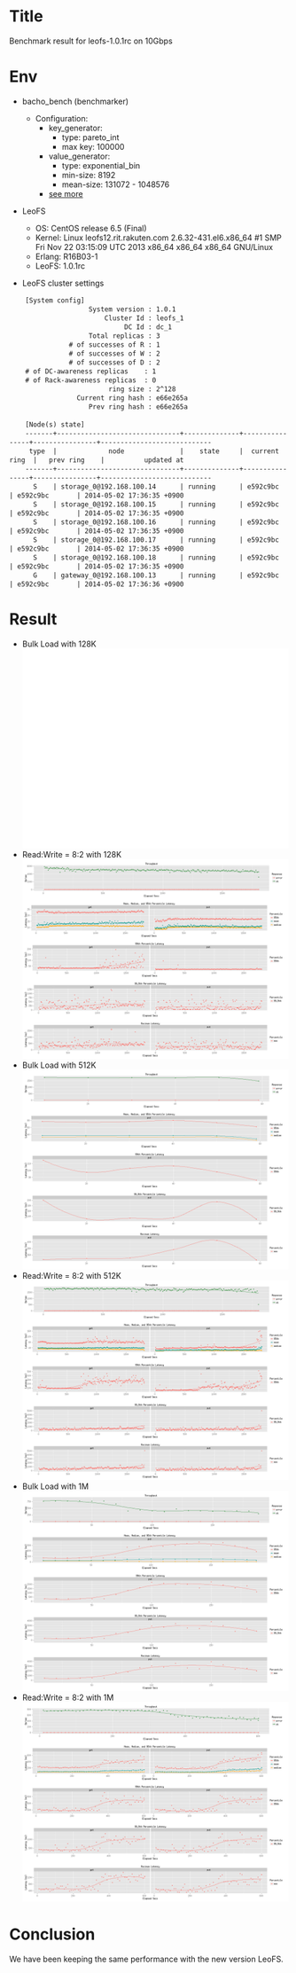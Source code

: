 Title
=====

Benchmark result for leofs-1.0.1rc on 10Gbps

Env
===

* bacho_bench (benchmarker)
    * Configuration:
        * key_generator:
            * type: pareto_int
            * max key: 100000
        * value_generator:
            * type: exponential_bin
            * min-size: 8192
            * mean-size: 131072 - 1048576
        * [see more](tests/)

* LeoFS
    * OS: CentOS release 6.5 (Final)
    * Kernel: Linux leofs12.rit.rakuten.com 2.6.32-431.el6.x86_64 #1 SMP Fri Nov 22 03:15:09 UTC 2013 x86_64 x86_64 x86_64 GNU/Linux
    * Erlang: R16B03-1
    * LeoFS:  1.0.1rc

* LeoFS cluster settings

```
    [System config]
                    System version : 1.0.1
                        Cluster Id : leofs_1
                             DC Id : dc_1
                    Total replicas : 3
               # of successes of R : 1
               # of successes of W : 2
               # of successes of D : 2
    # of DC-awareness replicas    : 1
    # of Rack-awareness replicas  : 0
                         ring size : 2^128
                 Current ring hash : e66e265a
                    Prev ring hash : e66e265a
    
    [Node(s) state]
    -------+-------------------------------+--------------+----------------+----------------+----------------------------
     type  |             node              |    state     |  current ring  |   prev ring    |          updated at         
    -------+-------------------------------+--------------+----------------+----------------+----------------------------
      S    | storage_0@192.168.100.14      | running      | e592c9bc       | e592c9bc       | 2014-05-02 17:36:35 +0900
      S    | storage_0@192.168.100.15      | running      | e592c9bc       | e592c9bc       | 2014-05-02 17:36:35 +0900
      S    | storage_0@192.168.100.16      | running      | e592c9bc       | e592c9bc       | 2014-05-02 17:36:35 +0900
      S    | storage_0@192.168.100.17      | running      | e592c9bc       | e592c9bc       | 2014-05-02 17:36:35 +0900
      S    | storage_0@192.168.100.18      | running      | e592c9bc       | e592c9bc       | 2014-05-02 17:36:35 +0900
      G    | gateway_0@192.168.100.13      | running      | e592c9bc       | e592c9bc       | 2014-05-02 17:36:36 +0900
```

Result
======
* Bulk Load with 128K
![Bulk Load with 128K](tests/128k_load/summary.png)
* Read:Write = 8:2 with 128K
![Read:Write = 8:2 with 128K](tests/128k_r8w2/summary.png)
* Bulk Load with 512K
![Bulk Load with 512K](tests/512k_load/summary.png)
* Read:Write = 8:2 with 512K
![Read:Write = 8:2 with 512K](tests/512k_r8w2/summary.png)
* Bulk Load with 1M
![Bulk Load with 1M](tests/1m_load/summary.png)
* Read:Write = 8:2 with 1M
![Read:Write = 8:2 with 1M](tests/1m_r8w2/summary.png)

Conclusion
==========
We have been keeping the same performance with the new version LeoFS.

